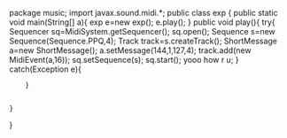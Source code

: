 package music;
import javax.sound.midi.*;
public class exp {
	public static void main(String[] a){
		exp e=new exp();
		e.play();
	}
	public void play(){
		try{
			Sequencer sq=MidiSystem.getSequencer();
			sq.open();
			Sequence s=new Sequence(Sequence.PPQ,4);
			Track track=s.createTrack();
			ShortMessage a=new ShortMessage();
			a.setMessage(144,1,127,4);
			track.add(new MidiEvent(a,16));
			sq.setSequence(s);
			sq.start();
			yooo how r u;
		}
		catch(Exception e){
			
		}

		
	}
	

}

